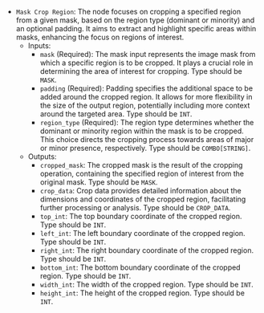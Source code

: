 - `Mask Crop Region`: The node focuses on cropping a specified region from a given mask, based on the region type (dominant or minority) and an optional padding. It aims to extract and highlight specific areas within masks, enhancing the focus on regions of interest.
    - Inputs:
        - `mask` (Required): The mask input represents the image mask from which a specific region is to be cropped. It plays a crucial role in determining the area of interest for cropping. Type should be `MASK`.
        - `padding` (Required): Padding specifies the additional space to be added around the cropped region. It allows for more flexibility in the size of the output region, potentially including more context around the targeted area. Type should be `INT`.
        - `region_type` (Required): The region type determines whether the dominant or minority region within the mask is to be cropped. This choice directs the cropping process towards areas of major or minor presence, respectively. Type should be `COMBO[STRING]`.
    - Outputs:
        - `cropped_mask`: The cropped mask is the result of the cropping operation, containing the specified region of interest from the original mask. Type should be `MASK`.
        - `crop_data`: Crop data provides detailed information about the dimensions and coordinates of the cropped region, facilitating further processing or analysis. Type should be `CROP_DATA`.
        - `top_int`: The top boundary coordinate of the cropped region. Type should be `INT`.
        - `left_int`: The left boundary coordinate of the cropped region. Type should be `INT`.
        - `right_int`: The right boundary coordinate of the cropped region. Type should be `INT`.
        - `bottom_int`: The bottom boundary coordinate of the cropped region. Type should be `INT`.
        - `width_int`: The width of the cropped region. Type should be `INT`.
        - `height_int`: The height of the cropped region. Type should be `INT`.
